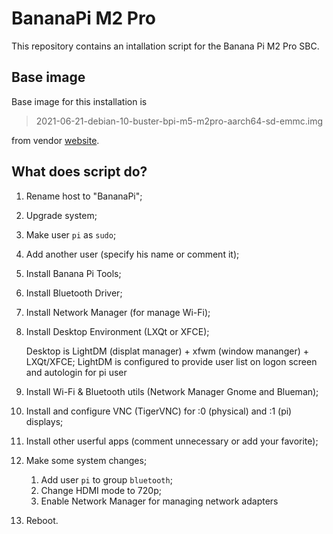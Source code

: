 # BananaPi M2 Pro
This repository contains an intallation script for the Banana Pi M2 Pro SBC.

## Base image
Base image for this installation is
> 2021-06-21-debian-10-buster-bpi-m5-m2pro-aarch64-sd-emmc.img

from vendor [website](https://download.banana-pi.dev/d/ca025d76afd448aabc63/files/?p=%2FImages%2FBPI-M5%2Fdebian%2F2021-06-21-debian-10-buster-bpi-m5-m2pro-aarch64-sd-emmc.img.zip).

## What does script do?
1. Rename host to "BananaPi";
2. Upgrade system;
3. Make user `pi` as `sudo`;
4. Add another user (specify his name or comment it);
5. Install Banana Pi Tools;
6. Install Bluetooth Driver;
7. Install Network Manager (for manage Wi-Fi);
8. Install Desktop Environment (LXQt or XFCE);

	Desktop is LightDM (displat manager) + xfwm (window mananger) + LXQt/XFCE;
	LightDM is configured to provide user list on logon screen and autologin for pi user

9. Install Wi-Fi & Bluetooth utils (Network Manager Gnome and Blueman);
10. Install and configure VNC (TigerVNC) for :0 (physical) and :1 (pi) displays;
11. Install other userful apps (comment unnecessary or add your favorite);
12. Make some system changes;
	1) Add user `pi` to group `bluetooth`;
	2) Change HDMI mode to 720p;
	3) Enable Network Manager for managing network adapters
13. Reboot.
